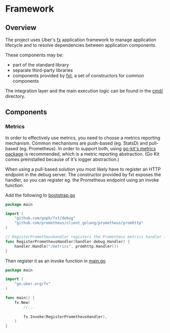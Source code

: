# Framework


## Overview

The project uses Uber's [fx](https://github.com/uber-go/fx) application framework
to manage application lifecycle and to resolve dependencies between application
components.

These components may be:

- part of the standard library
- separate third-party libraries
- components provided by [fxt](https://github.com/goph/fxt),
a set of constructors for common components

The integration layer and the main execution logic
can be found in the [cmd/](../cmd/) directory.


## Components

### Metrics

In order to effectively use metrics, you need to choose a metrics reporting mechanism.
Common mechanisms are push-based (eg. StatsD) and pull-based (eg. Prometheus).
In order to support both, using [go-kit's metrics package](https://github.com/go-kit/kit)
is recommended, which is a metric reporting abstraction.
(Go Kit comes preinstalled because of it's logger abstraction.)

When using a pull-based solution you most likely have to register an HTTP endpoint in
the debug server. The constructor provided by fxt exposes the handler, so you can
register eg. the Prometheus endpoint using an invoke function:


Add the following to [bootstrap.go](../cmd/bootstrap.go)

```go
package main

import (
	"github.com/goph/fxt/debug"
	"github.com/prometheus/client_golang/prometheus/promhttp"
)

// RegisterPrometheusHandler registers the Prometheus metrics handler in the debug server.
func RegisterPrometheusHandler(handler debug.Handler) {
	handler.Handle("/metrics", promhttp.Handler())
}
```

Then register it as an invoke function in [main.go](../cmd/main.go)

```go
package main

import (
	"go.uber.org/fx"
)

func main() {
    fx.New(
        //...
    
        fx.Invoke(RegisterPrometheusHandler),
    )	
}
```
